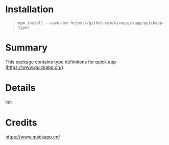 # Installation
> `npm install --save-dev https://github.com/vivoquickapp/quickapp-types`

# Summary
This package contains type definitions for quick app (https://www.quickapp.cn/).

# Details
Init

# Credits
https://www.quickapp.cn/
